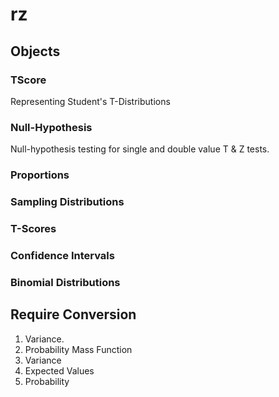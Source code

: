 # rz

## Objects

### TScore

Representing Student's T-Distributions

### Null-Hypothesis

Null-hypothesis testing for single and double value T & Z tests.

### Proportions

### Sampling Distributions

### T-Scores

### Confidence Intervals

### Binomial Distributions

## Require Conversion

1. Variance.
2. Probability Mass Function
3. Variance
4. Expected Values
5. Probability
